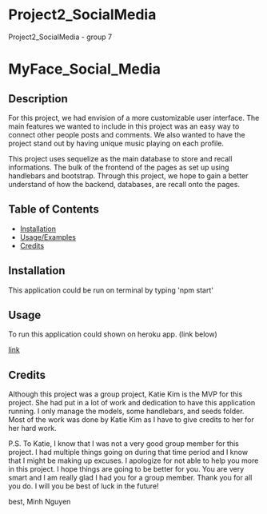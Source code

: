 # Project2_SocialMedia
Project2_SocialMedia - group 7

# MyFace_Social_Media 

## Description
For this project, we had envision of a more customizable user interface. The main features we wanted to include in this project was an easy way to connect other people posts and comments. We also wanted to have the project stand out by having unique music playing on each profile. 

This project uses sequelize as the main database to store and recall informations. The bulk of the frontend of the pages as set up using handlebars and bootstrap. Through this project, we hope to gain a better understand of how the backend, databases, are recall onto the pages. 


## Table of Contents
- [Installation](#installation)
- [Usage/Examples](#usage-and-video-example)
- [Credits](#credits)
  
## Installation
This application could be run on terminal by typing 'npm start'

## Usage 
To run this application could shown on heroku app. (link below)

[link](#https://myface-social-media.herokuapp.com/)

## Credits
Although this project was a group project, Katie Kim is the MVP for this project. She had put in a lot of work and dedication to have this application running. I only manage the models, some handlebars, and seeds folder. Most of the work was done by Katie Kim as I have to give credits to her for her hard work. 

P.S. To Katie, I know that I was not a very good group member for this project. I had multiple things going on during that time period and I know that I might be making up excuses. I apologize for not able to help you more in this project. I hope things are going to be better for you. You are very smart and I am really glad I had you for a group member. Thank you for all you do. I will you be best of luck in the future! 

best, 
Minh Nguyen


